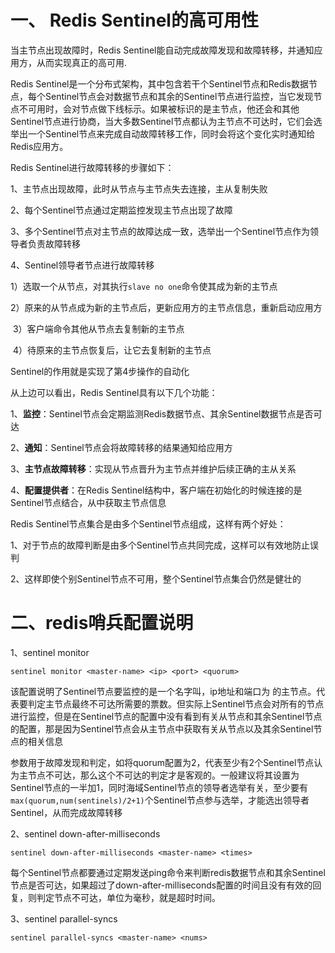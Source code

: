 #  一、 Redis Sentinel的高可用性

当主节点出现故障时，Redis Sentinel能自动完成故障发现和故障转移，并通知应用方，从而实现真正的高可用.

Redis Sentinel是一个分布式架构，其中包含若干个Sentinel节点和Redis数据节点，每个Sentinel节点会对数据节点和其余的Sentinel节点进行监控，当它发现节点不可用时，会对节点做下线标示。如果被标识的是主节点，他还会和其他Sentinel节点进行协商，当大多数Sentinel节点都认为主节点不可达时，它们会选举出一个Sentinel节点来完成自动故障转移工作，同时会将这个变化实时通知给Redis应用方。

Redis Sentinel进行故障转移的步骤如下：

1、主节点出现故障，此时从节点与主节点失去连接，主从复制失败

2、每个Sentinel节点通过定期监控发现主节点出现了故障

3、多个Sentinel节点对主节点的故障达成一致，选举出一个Sentinel节点作为领导者负责故障转移

4、Sentinel领导者节点进行故障转移

​	1）选取一个从节点，对其执行`slave no one`命令使其成为新的主节点

​      2）原来的从节点成为新的主节点后，更新应用方的主节点信息，重新启动应用方

​      3）客户端命令其他从节点去复制新的主节点

​      4）待原来的主节点恢复后，让它去复制新的主节点

Sentinel的作用就是实现了第4步操作的自动化

从上边可以看出，Redis Sentinel具有以下几个功能：

1、**监控**：Sentinel节点会定期监测Redis数据节点、其余Sentinel数据节点是否可达

2、**通知**：Sentinel节点会将故障转移的结果通知给应用方

3、**主节点故障转移**：实现从节点晋升为主节点并维护后续正确的主从关系

4、**配置提供者**：在Redis Sentinel结构中，客户端在初始化的时候连接的是Sentinel节点结合，从中获取主节点信息

Redis Sentinel节点集合是由多个Sentinel节点组成，这样有两个好处：

1、对于节点的故障判断是由多个Sentinel节点共同完成，这样可以有效地防止误判

2、这样即使个别Sentinel节点不可用，整个Sentinel节点集合仍然是健壮的

# 二、redis哨兵配置说明

1、sentinel monitor

```
sentinel monitor <master-name> <ip> <port> <quorum>
```

该配置说明了Sentinel节点要监控的是一个名字叫<master-name>，ip地址和端口为<ip> <port>的主节点。<quorum>代表要判定主节点最终不可达所需要的票数。但实际上Sentinel节点会对所有的节点进行监控，但是在Sentinel节点的配置中没有看到有关从节点和其余Sentinel节点的配置，那是因为Sentinel节点会从主节点中获取有关从节点以及其余Sentinel节点的相关信息

<quorum>参数用于故障发现和判定，如将quorum配置为2，代表至少有2个Sentinel节点认为主节点不可达，那么这个不可达的判定才是客观的。一般建议将其设置为Sentinel节点的一半加1，同时<quorum>海域Sentinel节点的领导者选举有关，至少要有`max(quorum,num(sentinels)/2+1)`个Sentinel节点参与选举，才能选出领导者Sentinel，从而完成故障转移

2、sentinel down-after-milliseconds

```
sentinel down-after-milliseconds <master-name> <times>
```

 每个Sentinel节点都要通过定期发送ping命令来判断redis数据节点和其余Sentinel节点是否可达，如果超过了down-after-milliseconds配置的时间且没有有效的回复，则判定节点不可达，<times>单位为毫秒，就是超时时间。

3、sentinel parallel-syncs

```
sentinel parallel-syncs <master-name> <nums>
```

